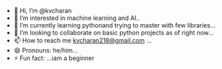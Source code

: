 - 👋 Hi, I’m @kvcharan
- 👀 I’m interested in  machine learning and AI..
- 🌱 I’m currently learning pythonand trying to master with few libraries...
- 💞️ I’m looking to collaborate on basic python projects as of right now...
- 📫 How to reach me kvcharan218@gmail.com ...
- 😄 Pronouns: he/him...
- ⚡ Fun fact: ...iam a beginner

<!---
kvcharan/kvcharan is a ✨ special ✨ repository because its `README.md` (this file) appears on your GitHub profile.
You can click the Preview link to take a look at your changes.
--->
